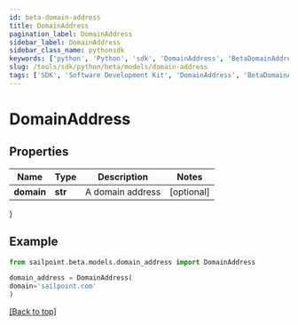 ```yaml
---
id: beta-domain-address
title: DomainAddress
pagination_label: DomainAddress
sidebar_label: DomainAddress
sidebar_class_name: pythonsdk
keywords: ['python', 'Python', 'sdk', 'DomainAddress', 'BetaDomainAddress']
slug: /tools/sdk/python/beta/models/domain-address
tags: ['SDK', 'Software Development Kit', 'DomainAddress', 'BetaDomainAddress']
---
```


# DomainAddress

## Properties

| Name       | Type    | Description      | Notes      |
| ---------- | ------- | ---------------- | ---------- |
| **domain** | **str** | A domain address | [optional] |

}

## Example

```python
from sailpoint.beta.models.domain_address import DomainAddress

domain_address = DomainAddress(
domain='sailpoint.com'
)

```

[[Back to top]](#)
